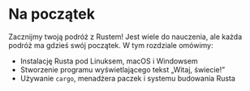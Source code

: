 # Na początek

Zacznijmy twoją podróż z Rustem! Jest wiele do nauczenia, ale każda podróż ma
gdzieś swój początek. W tym rozdziale omówimy:

- Instalację Rusta pod Linuksem, macOS i Windowsem
- Stworzenie programu wyświetlającego tekst „Witaj, świecie!”
- Używanie `cargo`, menadżera paczek i systemu budowania Rusta

